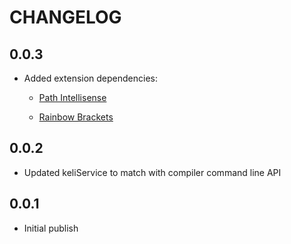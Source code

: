 # CHANGELOG

## 0.0.3
- Added extension dependencies:

	- [Path Intellisense](https://marketplace.visualstudio.com/items?itemName=christian-kohler.path-intellisense)

	- [Rainbow Brackets](https://marketplace.visualstudio.com/items?itemName=2gua.rainbow-brackets)

## 0.0.2
- Updated keliService to match with compiler command line API

## 0.0.1
- Initial publish